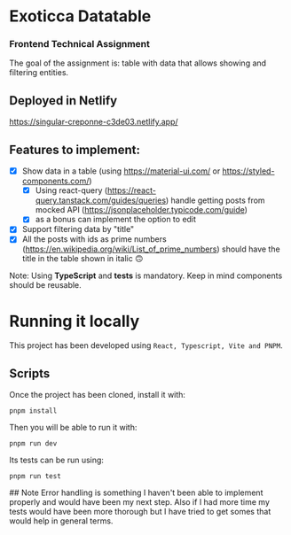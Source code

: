 # Exoticca Datatable

### Frontend Technical Assignment

The goal of the assignment is: table with data that allows showing and filtering entities.

## Deployed in Netlify

https://singular-creponne-c3de03.netlify.app/

## Features to implement:

- [x] Show data in a table (using https://material-ui.com/ or https://styled-components.com/)
  - [x] Using react-query (https://react-query.tanstack.com/guides/queries) handle getting posts from mocked API (https://jsonplaceholder.typicode.com/guide)
  - [x] as a bonus can implement the option to edit
- [x] Support filtering data by "title"
- [x] All the posts with ids as prime numbers (https://en.wikipedia.org/wiki/List_of_prime_numbers) should have the title in the table shown in italic 🙃

Note: Using **TypeScript** and **tests** is mandatory. Keep in mind components should be reusable.

# Running it locally

This project has been developed using `React, Typescript, Vite and PNPM`.

## Scripts

Once the project has been cloned, install it with:

```
pnpm install
```

Then you will be able to run it with:

```
pnpm run dev
```

Its tests can be run using:

```
pnpm run test
```

## Note
Error handling is something I haven't been able to implement properly and would have been my next step. Also if I had more time my tests would have been more thorough but I have tried to get somes that would help in general terms.
